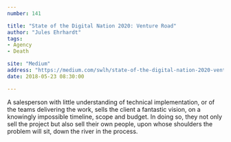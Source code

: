 ```yaml
---
number: 141

title: "State of the Digital Nation 2020: Venture Road"
author: "Jules Ehrhardt"
tags:
- Agency
- Death

site: "Medium"
address: "https://medium.com/swlh/state-of-the-digital-nation-2020-venture-road-22de4377836"
date: 2018-05-23 08:30:00

---
```


A salesperson with little understanding of technical implementation, or of the teams delivering the work, sells the client a fantastic vision, on a knowingly impossible timeline, scope and budget. In doing so, they not only sell the project but also sell their own people, upon whose shoulders the problem will sit, down the river in the process.
